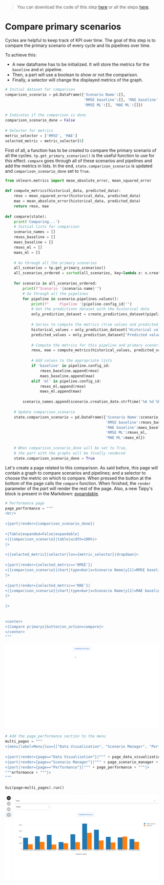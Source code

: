 > You can download the code of this step [here](../src/step_12.py) or all the steps [here](https://github.com/Avaiga/taipy-getting-started/tree/develop/src).

# Compare primary scenarios

Cycles are helpful to keep track of KPI over time. The goal of this step is to compare the primary scenario of every cycle and its pipelines over time.

To achieve this:
- A new dataframe has to be initialized. It will store the metrics for the `baseline` and `ml` pipeline. 
- Then, a part will use a boolean to show or not the comparison.
- Finally, a selector will change the displayed metrics of the graph.

```python
# Initial dataset for comparison
comparison_scenario = pd.DataFrame({'Scenario Name':[],
                                    'RMSE baseline':[], 'MAE baseline':[],
                                    'RMSE ML':[], 'MAE ML':[]})

# Indicates if the comparison is done
comparison_scenario_done = False

# Selector for metrics
metric_selector = ['RMSE', 'MAE']
selected_metric = metric_selector[0]
```

First of all, a function has to be created to compare the primary scenario of all the cycles. `tp.get_primary_scenarios()` is the useful function to use for this effect. `compare` goes through all of these scenarios and pipelines and add the metrics in lists. In the end, `state.comparison_scenario` is updated and `comparison_scenario_done` set to `True`.

```python
from sklearn.metrics import mean_absolute_error, mean_squared_error

def compute_metrics(historical_data, predicted_data):
    rmse = mean_squared_error(historical_data, predicted_data)
    mae = mean_absolute_error(historical_data, predicted_data)
    return rmse, mae

def compare(state):
    print('Comparing...')
    # Initial lists for comparison
    scenario_names = []
    rmses_baseline = []
    maes_baseline = []
    rmses_ml = []
    maes_ml = []
    
    # Go through all the primary scenarios
    all_scenarios = tp.get_primary_scenarios()
    all_scenarios_ordered = sorted(all_scenarios, key=lambda x: x.creation_date.timestamp()) # delete?
    
    for scenario in all_scenarios_ordered:
        print(f"Scenario '{scenario.name}'")
        # Go through all the pipelines
        for pipeline in scenario.pipelines.values():
            print(f"     Pipeline '{pipeline.config_id}'")
            # Get the predictions dataset with the historical data
            only_prediction_dataset = create_predictions_dataset(pipeline)[-pipeline.n_predictions.read():]
            
            # Series to compute the metrics (true values and predicted values)
            historical_values = only_prediction_dataset['Historical values']
            predicted_values = only_prediction_dataset['Predicted values']
            
            # Compute the metrics for this pipeline and primary scenario
            rmse, mae = compute_metrics(historical_values, predicted_values)
            
            # Add values to the appropriate lists
            if 'baseline' in pipeline.config_id:
                rmses_baseline.append(rmse)
                maes_baseline.append(mae)
            elif 'ml' in pipeline.config_id:
                rmses_ml.append(rmse)
                maes_ml.append(mae)

        scenario_names.append(scenario.creation_date.strftime('%A %d %b'))
        
    # Update comparison_scenario
    state.comparison_scenario = pd.DataFrame({'Scenario Name':scenario_names,
                                              'RMSE baseline':rmses_baseline,
                                              'MAE baseline':maes_baseline,
                                              'RMSE ML':rmses_ml,
                                              'MAE ML':maes_ml})
    
    # When comparison_scenario_done will be set to True,
    # the part with the graphs will be finally rendered
    state.comparison_scenario_done = True
```

Let's create a page related to this comparison. As said before, this page will contain a graph to compare scenarios and pipelines; and a selector to choose the metric on which to compare. When pressed the button at the bottom of the page calls the `compare` function. When finished, the `render` parameter of the *part* will render the rest of the page. Also, a new Taipy's block is present in the Markdown: [expandable](https://didactic-broccoli-7da2dfd5.pages.github.io/manuals/gui/viselements/expandable/).

```python
# Performance page
page_performance = """
<br/>

<|part|render={comparison_scenario_done}|

<|Table|expanded=False|expandable|
<|{comparison_scenario}|table|width=100%|>
|>

<|{selected_metric}|selector|lov={metric_selector}|dropdown|>

<|part|render={selected_metric=='RMSE'}|
<|{comparison_scenario}|chart|type=bar|x=Scenario Name|y[1]=RMSE baseline|y[2]=RMSE ML|height=100%|width=100%|>
|>

<|part|render={selected_metric=='MAE'}|
<|{comparison_scenario}|chart|type=bar|x=Scenario Name|y[1]=MAE baseline|y[2]=MAE ML|height=100%|width=100%|>
|>

|>


<center>
<|Compare primarys|button|on_action=compare|>
</center>
"""
```

<p align="center">
    <img src="page_performance.gif" width=700>
</p>


```python
# Add the page_performance section to the menu   
multi_pages = """
<|menu|label=Menu|lov={["Data Visualization", "Scenario Manager", "Performance"]}|on_action=menu_fct|>

<|part|render={page=="Data Visualization"}|""" + page_data_visualization + """|>
<|part|render={page=="Scenario Manager"}|""" + page_scenario_manager + """|>
<|part|render={page=="Performance"}|""" + page_performance + """|>
"""erformance + """|>
"""

Gui(page=multi_pages).run() 
```

<p align="center">
    <img src="result.png" width=700>
</p>
